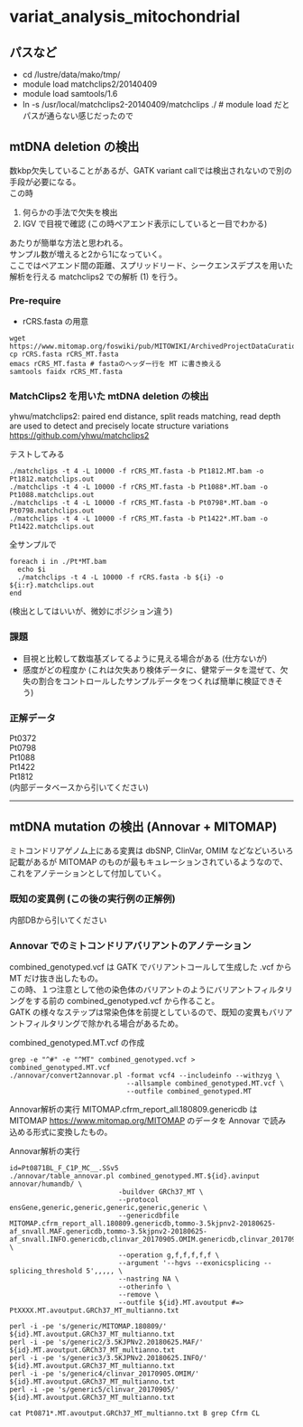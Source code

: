 # variat_analysis_mitochondrial

##  パスなど
- cd /lustre/data/mako/tmp/
- module load matchclips2/20140409
- module load samtools/1.6
- ln -s /usr/local/matchclips2-20140409/matchclips ./ # module load だとパスが通らない感じだったので


## mtDNA deletion の検出
数kbp欠失していることがあるが、GATK variant callでは検出されないので別の手段が必要になる。  
この時  
1. 何らかの手法で欠失を検出
2. IGV で目視で確認 (この時ペアエンド表示にしていると一目でわかる)

あたりが簡単な方法と思われる。  
サンプル数が増えると2から1になっていく。  
ここではペアエンド間の距離、スプリッドリード、シークエンスデプスを用いた解析を行える matchclips2 での解析 (1) を行う。  

### Pre-require
- rCRS.fasta の用意  
```
wget https://www.mitomap.org/foswiki/pub/MITOWIKI/ArchivedProjectDataCuration/rCRS.fasta
cp rCRS.fasta rCRS_MT.fasta
emacs rCRS_MT.fasta # fastaのヘッダー行を MT に書き換える
samtools faidx rCRS_MT.fasta
```

### MatchClips2 を用いた mtDNA deletion の検出
yhwu/matchclips2: paired end distance, split reads matching, read depth are used to detect and precisely locate structure variations https://github.com/yhwu/matchclips2  

テストしてみる  
```
./matchclips -t 4 -L 10000 -f rCRS_MT.fasta -b Pt1812.MT.bam -o Pt1812.matchclips.out
./matchclips -t 4 -L 10000 -f rCRS_MT.fasta -b Pt1088*.MT.bam -o Pt1088.matchclips.out
./matchclips -t 4 -L 10000 -f rCRS_MT.fasta -b Pt0798*.MT.bam -o Pt0798.matchclips.out
./matchclips -t 4 -L 10000 -f rCRS_MT.fasta -b Pt1422*.MT.bam -o Pt1422.matchclips.out
```

全サンプルで  
```
foreach i in ./Pt*MT.bam
  echo $i
  ./matchclips -t 4 -L 10000 -f rCRS.fasta -b ${i} -o ${i:r}.matchclips.out
end
```
(検出としてはいいが、微妙にポジション違う)

### 課題
- 目視と比較して数塩基ズレてるように見える場合がある (仕方ないが)
- 感度がどの程度か (これは欠失あり検体データに、健常データを混ぜて、欠失の割合をコントロールしたサンプルデータをつくれば簡単に検証できそう)


### 正解データ
Pt0372  
Pt0798  
Pt1088  
Pt1422  
Pt1812  
(内部データベースから引いてください)


----

## mtDNA mutation の検出 (Annovar + MITOMAP)
ミトコンドリアゲノム上にある変異は dbSNP, ClinVar, OMIM などなどいろいろ記載があるが MITOMAP のものが最もキュレーションされているようなので、これをアノテーションとして付加していく。  

### 既知の変異例 (この後の実行例の正解例)
内部DBから引いてください

### Annovar でのミトコンドリアバリアントのアノテーション
combined_genotyped.vcf は GATK でバリアントコールして生成した .vcf から MT だけ抜き出したもの。  
この時、１つ注意として他の染色体のバリアントのようにバリアントフィルタリングをする前の combined_genotyped.vcf から作ること。  
GATK の様々なステップは常染色体を前提としているので、既知の変異もバリアントフィルタリングで除かれる場合があるため。  

combined_genotyped.MT.vcf の作成
```
grep -e "^#" -e "^MT" combined_genotyped.vcf > combined_genotyped.MT.vcf
./annovar/convert2annovar.pl -format vcf4 --includeinfo --withzyg \
                             --allsample combined_genotyped.MT.vcf \
                             --outfile combined_genotyped.MT
```

Annovar解析の実行
MITOMAP.cfrm_report_all.180809.genericdb は MITOMAP https://www.mitomap.org/MITOMAP のデータを Annovar で読み込める形式に変換したもの。

Annovar解析の実行
```
id=Pt0871BL_F_C1P_MC__.SSv5
./annovar/table_annovar.pl combined_genotyped.MT.${id}.avinput annovar/humandb/ \
                           -buildver GRCh37_MT \
                           --protocol ensGene,generic,generic,generic,generic,generic \
                           --genericdbfile MITOMAP.cfrm_report_all.180809.genericdb,tommo-3.5kjpnv2-20180625-af_snvall.MAF.genericdb,tommo-3.5kjpnv2-20180625-af_snvall.INFO.genericdb,clinvar_20170905.OMIM.genericdb,clinvar_20170905.genericdb \
                           --operation g,f,f,f,f,f \
                           --argument '--hgvs --exonicsplicing --splicing_threshold 5',,,,, \
                           --nastring NA \
                           --otherinfo \
                           --remove \
                           --outfile ${id}.MT.avoutput #=> PtXXXX.MT.avoutput.GRCh37_MT_multianno.txt

perl -i -pe 's/generic/MITOMAP.180809/'           ${id}.MT.avoutput.GRCh37_MT_multianno.txt
perl -i -pe 's/generic2/3.5KJPNv2.20180625.MAF/'  ${id}.MT.avoutput.GRCh37_MT_multianno.txt
perl -i -pe 's/generic3/3.5KJPNv2.20180625.INFO/' ${id}.MT.avoutput.GRCh37_MT_multianno.txt
perl -i -pe 's/generic4/clinvar_20170905.OMIM/'   ${id}.MT.avoutput.GRCh37_MT_multianno.txt
perl -i -pe 's/generic5/clinvar_20170905/'        ${id}.MT.avoutput.GRCh37_MT_multianno.txt

cat Pt0871*.MT.avoutput.GRCh37_MT_multianno.txt B grep Cfrm CL
```
